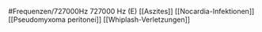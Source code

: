 #Frequenzen/727000Hz
727000 Hz (E)
[[Aszites]]
[[Nocardia-Infektionen]]
[[Pseudomyxoma peritonei]]
[[Whiplash-Verletzungen]]